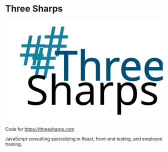# Three Sharps

![the words "three sharps" with three octothorpes at the upper left, arranged like the A major key signature](https://raw.githubusercontent.com/bonnie/three-sharps/72225b40751e26f42ff2eef9cb87a19b8ad99fc7/public/logo/three-sharps-logo.svg)

Code for https://threesharps.com

JavaScript consulting specializing in React, front-end testing, and employee training.
